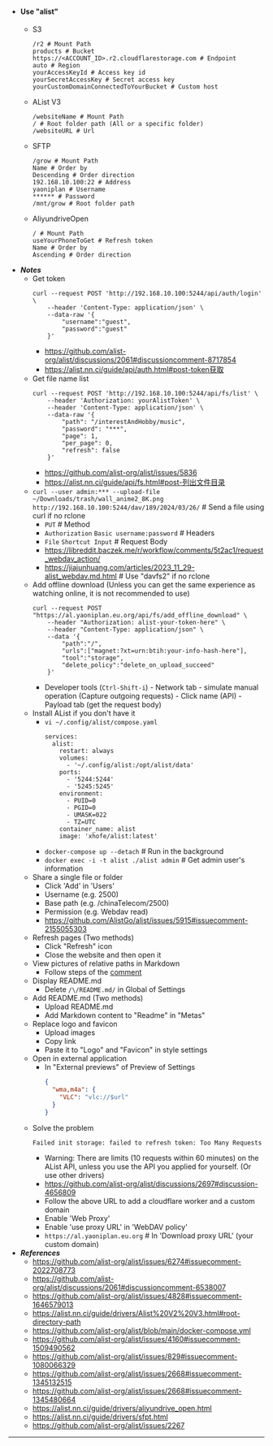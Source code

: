 - #### Use "alist"
    - S3
      ```
      /r2 # Mount Path
      products # Bucket
      https://<ACCOUNT_ID>.r2.cloudflarestorage.com # Endpoint
      auto # Region
      yourAccessKeyId # Access key id
      yourSecretAccessKey # Secret access key
      yourCustomDomainConnectedToYourBucket # Custom host
      ```
    - AList V3
      ```
      /websiteName # Mount Path
      / # Root folder path (All or a specific folder)
      /websiteURL # Url
      ```
    - SFTP
      ```
      /grow # Mount Path
      Name # Order by
      Descending # Order direction
      192.168.10.100:22 # Address
      yaoniplan # Username
      ****** # Password
      /mnt/grow # Root folder path
      ```
    - AliyundriveOpen
      ```
      / # Mount Path
      useYourPhoneToGet # Refresh token
      Name # Order by
      Ascending # Order direction
      ```
- ***Notes***
    - Get token
      ```
      curl --request POST 'http://192.168.10.100:5244/api/auth/login' \
          --header 'Content-Type: application/json' \
          --data-raw '{
              "username":"guest",
              "password":"guest"
          }'
      ```
        - https://github.com/alist-org/alist/discussions/2061#discussioncomment-8717854
        - https://alist.nn.ci/guide/api/auth.html#post-token获取
    - Get file name list
      ```
      curl --request POST 'http://192.168.10.100:5244/api/fs/list' \
          --header 'Authorization: yourAlistToken' \
          --header 'Content-Type: application/json' \
          --data-raw '{
              "path": "/interestAndHobby/music",
              "password": "***",
              "page": 1,
              "per_page": 0,
              "refresh": false
          }'
      ```
        - https://github.com/alist-org/alist/issues/5836
        - https://alist.nn.ci/guide/api/fs.html#post-列出文件目录
    - `curl --user admin:*** --upload-file ~/Downloads/trash/wall_anime2_8K.png http://192.168.10.100:5244/dav/189/2024/03/26/` # Send a file using curl if no rclone
        - `PUT` # Method
        - `Authorization` `Basic username:password` # Headers
        - `File` `Shortcut Input` # Request Body
        - https://libreddit.baczek.me/r/workflow/comments/5t2ac1/request_webdav_action/
        - https://jiajunhuang.com/articles/2023_11_29-alist_webdav.md.html # Use "davfs2" if no rclone
    - Add offline download (Unless you can get the same experience as watching online, it is not recommended to use)
      ```
      curl --request POST "https://al.yaoniplan.eu.org/api/fs/add_offline_download" \
          --header "Authorization: alist-your-token-here" \
          --header "Content-Type: application/json" \
          --data '{
              "path":"/",
              "urls":["magnet:?xt=urn:btih:your-info-hash-here"],
              "tool":"storage",
              "delete_policy":"delete_on_upload_succeed"
          }'
      ```
        - Developer tools (`Ctrl-Shift-i`) - Network tab - simulate manual operation (Capture outgoing requests) - Click name (API) - Payload tab (get the request body)
    - Install AList if you don't have it
        - `vi ~/.config/alist/compose.yaml`
          ```
          services:
            alist:
              restart: always
              volumes:
                - '~/.config/alist:/opt/alist/data'
              ports:
                - '5244:5244'
                - '5245:5245'
              environment:
                - PUID=0
                - PGID=0
                - UMASK=022
                - TZ=UTC
              container_name: alist
              image: 'xhofe/alist:latest'
          ```
        - `docker-compose up --detach` # Run in the background
        - `docker exec -i -t alist ./alist admin` # Get admin user's information
    - Share a single file or folder
        - Click 'Add' in 'Users'
        - Username (e.g. 2500)
        - Base path (e.g. /chinaTelecom/2500)
        - Permission (e.g. Webdav read)
        - https://github.com/AlistGo/alist/issues/5915#issuecomment-2155055303
    - Refresh pages (Two methods)
        - Click "Refresh" icon
        - Close the website and then open it
    - View pictures of relative paths in Markdown
        - Follow steps of the [comment](https://github.com/alist-org/alist/issues/996#issuecomment-1404824642)
    - Display README.md
        - Delete `/\/README.md/` in Global of Settings
    - Add README.md (Two methods)
        - Upload README.md
        - Add Markdown content to "Readme" in "Metas"
    - Replace logo and favicon
        - Upload images
        - Copy link
        - Paste it to "Logo" and "Favicon" in style settings
    - Open in external application
        - In "External previews" of Preview of Settings
          ```json
          {
            "wma,m4a": {
              "VLC": "vlc://$url"
            }
          }
          ```
    - Solve the problem
      ```
      Failed init storage: failed to refresh token: Too Many Requests
      ```
        - Warning: There are limits (10 requests within 60 minutes) on the AList API, unless you use the API you applied for yourself. (Or use other drivers)
        - https://github.com/alist-org/alist/discussions/2697#discussion-4656809
        - Follow the above URL to add a cloudflare worker and a custom domain
        - Enable 'Web Proxy'
        - Enable 'use proxy URL' in 'WebDAV policy'
        - `https://al.yaoniplan.eu.org` # In 'Download proxy URL' (your custom domain)
- ***References***
    - https://github.com/alist-org/alist/issues/6274#issuecomment-2022708773
    - https://github.com/alist-org/alist/discussions/2061#discussioncomment-6538007
    - https://github.com/alist-org/alist/issues/4828#issuecomment-1646579013
    - https://alist.nn.ci/guide/drivers/Alist%20V2%20V3.html#root-directory-path
    - https://github.com/alist-org/alist/blob/main/docker-compose.yml
    - https://github.com/alist-org/alist/issues/4160#issuecomment-1509490562
    - https://github.com/alist-org/alist/issues/829#issuecomment-1080066329
    - https://github.com/alist-org/alist/issues/2668#issuecomment-1345132515
    - https://github.com/alist-org/alist/issues/2668#issuecomment-1345480664
    - https://alist.nn.ci/guide/drivers/aliyundrive_open.html
    - https://alist.nn.ci/guide/drivers/sfpt.html
    - https://github.com/alist-org/alist/issues/2267
- ---
